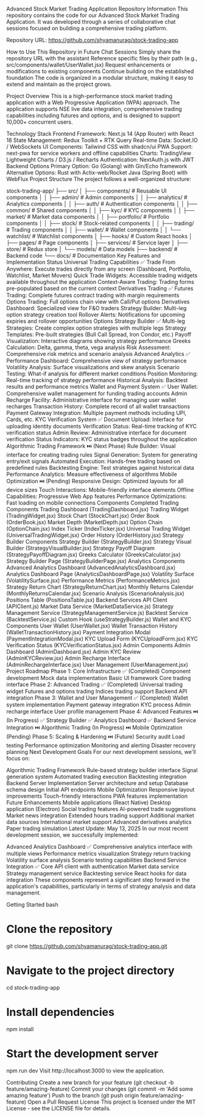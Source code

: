 Advanced Stock Market Trading Application
Repository Information
This repository contains the code for our Advanced Stock Market Trading Application. It was developed through a series of collaborative chat sessions focused on building a comprehensive trading platform.

Repository URL: https://github.com/shyamanurag/stock-trading-app

How to Use This Repository in Future Chat Sessions
Simply share the repository URL with the assistant
Reference specific files by their path (e.g., src/components/wallet/UserWallet.jsx)
Request enhancements or modifications to existing components
Continue building on the established foundation
The code is organized in a modular structure, making it easy to extend and maintain as the project grows.

Project Overview
This is a high-performance stock market trading application with a Web Progressive Application (WPA) approach. The application supports NSE live data integration, comprehensive trading capabilities including futures and options, and is designed to support 10,000+ concurrent users.

Technology Stack
Frontend
Framework: Next.js 14 (App Router) with React 18
State Management: Redux Toolkit + RTK Query
Real-time Data: Socket.IO / WebSockets
UI Components: Tailwind CSS with shadcn/ui
PWA Support: next-pwa for service workers and offline capabilities
Charts: TradingView Lightweight Charts / D3.js / Recharts
Authentication: NextAuth.js with JWT
Backend Options
Primary Option: Go (Golang) with Gin/Echo framework
Alternative Options:
Rust with Actix-web/Rocket
Java (Spring Boot) with WebFlux
Project Structure
The project follows a well-organized structure:

stock-trading-app/
├── src/
│   ├── components/          # Reusable UI components
│   │   ├── admin/           # Admin components
│   │   ├── analytics/       # Analytics components
│   │   ├── auth/            # Authentication components
│   │   ├── common/          # Shared components
│   │   ├── kyc/             # KYC components
│   │   ├── market/          # Market data components
│   │   ├── portfolio/       # Portfolio components
│   │   ├── stock/           # Stock-related components
│   │   ├── trading/         # Trading components
│   │   ├── wallet/          # Wallet components
│   │   └── watchlist/       # Watchlist components
│   ├── hooks/               # Custom React hooks
│   ├── pages/               # Page components
│   ├── services/            # Service layer
│   ├── store/               # Redux store
│   └── models/              # Data models
├── backend/                 # Backend code
└── docs/                    # Documentation
Key Features and Implementation Status
Universal Trading Capabilities ✅
Trade From Anywhere: Execute trades directly from any screen (Dashboard, Portfolio, Watchlist, Market Movers)
Quick Trade Widgets: Accessible trading widgets available throughout the application
Context-Aware Trading: Trading forms pre-populated based on the current context
Derivatives Trading ✅
Futures Trading: Complete futures contract trading with margin requirements
Options Trading: Full options chain view with Call/Put options
Derivatives Dashboard: Specialized view for F&O traders
Strategy Builder: Multi-leg option strategy creation tool
Rollover Alerts: Notifications for upcoming expiries and rollover opportunities
Options Strategy Builder ✅
Multi-leg Strategies: Create complex option strategies with multiple legs
Strategy Templates: Pre-built strategies (Bull Call Spread, Iron Condor, etc.)
Payoff Visualization: Interactive diagrams showing strategy performance
Greeks Calculation: Delta, gamma, theta, vega analysis
Risk Assessment: Comprehensive risk metrics and scenario analysis
Advanced Analytics ✅
Performance Dashboard: Comprehensive view of strategy performance
Volatility Analysis: Surface visualizations and skew analysis
Scenario Testing: What-if analysis for different market conditions
Position Monitoring: Real-time tracking of strategy performance
Historical Analysis: Backtest results and performance metrics
Wallet and Payment System ✅
User Wallet: Comprehensive wallet management for funding trading accounts
Admin Recharge Facility: Administrative interface for managing user wallet recharges
Transaction History: Complete record of all wallet transactions
Payment Gateway Integration: Multiple payment methods including UPI, Cards, etc.
KYC Verification System ✅
Document Upload: Interface for uploading identity documents
Verification Status: Real-time tracking of KYC verification status
Admin Review: Administrative interface for document verification
Status Indicators: KYC status badges throughout the application
Algorithmic Trading Framework ⏭️ (Next Phase)
Rule Builder: Visual interface for creating trading rules
Signal Generation: System for generating entry/exit signals
Automated Execution: Hands-free trading based on predefined rules
Backtesting Engine: Test strategies against historical data
Performance Analytics: Measure effectiveness of algorithms
Mobile Optimization ⏭️ (Pending)
Responsive Design: Optimized layouts for all device sizes
Touch Interactions: Mobile-friendly interface elements
Offline Capabilities: Progressive Web App features
Performance Optimizations: Fast loading on mobile connections
Components Completed
Trading Components
Trading Dashboard (TradingDashboard.jsx)
Trading Widget (TradingWidget.jsx)
Stock Chart (StockChart.jsx)
Order Book (OrderBook.jsx)
Market Depth (MarketDepth.jsx)
Option Chain (OptionChain.jsx)
Index Ticker (IndexTicker.jsx)
Universal Trading Widget (UniversalTradingWidget.jsx)
Order History (OrderHistory.jsx)
Strategy Builder Components
Strategy Builder (StrategyBuilder.jsx)
Strategy Visual Builder (StrategyVisualBuilder.jsx)
Strategy Payoff Diagram (StrategyPayoffDiagram.jsx)
Greeks Calculator (GreeksCalculator.jsx)
Strategy Builder Page (StrategyBuilderPage.jsx)
Analytics Components
Advanced Analytics Dashboard (AdvancedAnalyticsDashboard.jsx)
Analytics Dashboard Page (AnalyticsDashboardPage.jsx)
Volatility Surface (VolatilitySurface.jsx)
Performance Metrics (PerformanceMetrics.jsx)
Strategy Return Chart (StrategyReturnChart.jsx)
Monthly Returns Calendar (MonthlyReturnsCalendar.jsx)
Scenario Analysis (ScenarioAnalysis.jsx)
Positions Table (PositionsTable.jsx)
Backend Services
API Client (APIClient.js)
Market Data Service (MarketDataService.js)
Strategy Management Service (StrategyManagementService.js)
Backtest Service (BacktestService.js)
Custom Hook (useStrategyBuilder.js)
Wallet and KYC Components
User Wallet (UserWallet.jsx)
Wallet Transaction History (WalletTransactionHistory.jsx)
Payment Integration Modal (PaymentIntegrationModal.jsx)
KYC Upload Form (KYCUploadForm.jsx)
KYC Verification Status (KYCVerificationStatus.jsx)
Admin Components
Admin Dashboard (AdminDashboard.jsx)
Admin KYC Review (AdminKYCReview.jsx)
Admin Recharge Interface (AdminRechargeInterface.jsx)
User Management (UserManagement.jsx)
Project Roadmap
Phase 1: Core Infrastructure ✅ (Completed)
Component development
Mock data implementation
Basic UI framework
Core trading interface
Phase 2: Advanced Trading ✅ (Completed)
Universal trading widget
Futures and options trading
Indices trading support
Backend API integration
Phase 3: Wallet and User Management ✅ (Completed)
Wallet system implementation
Payment gateway integration
KYC process
Admin recharge interface
User profile management
Phase 4: Advanced Features ⏭️ (In Progress)
✅ Strategy Builder
✅ Analytics Dashboard
✅ Backend Service Integration
⏭️ Algorithmic Trading (In Progress)
⏭️ Mobile Optimization (Pending)
Phase 5: Scaling & Hardening ⏭️ (Future)
Security audit
Load testing
Performance optimization
Monitoring and alerting
Disaster recovery planning
Next Development Goals
For our next development sessions, we'll focus on:

Algorithmic Trading Framework
Rule-based strategy builder interface
Signal generation system
Automated trading execution
Backtesting integration
Backend Server Implementation
Server architecture and setup
Database schema design
Initial API endpoints
Mobile Optimization
Responsive layout improvements
Touch-friendly interactions
PWA features implementation
Future Enhancements
Mobile applications (React Native)
Desktop application (Electron)
Social trading features
AI-powered trade suggestions
Market news integration
Extended hours trading support
Additional market data sources
International market support
Advanced derivatives analytics
Paper trading simulation
Latest Update: May 13, 2025
In our most recent development session, we successfully implemented:

Advanced Analytics Dashboard ✅
Comprehensive analytics interface with multiple views
Performance metrics visualization
Strategy return tracking
Volatility surface analysis
Scenario testing capabilities
Backend Service Integration ✅
Core API client with authentication
Market data service
Strategy management service
Backtesting service
React hooks for data integration
These components represent a significant step forward in the application's capabilities, particularly in terms of strategy analysis and data management.

Getting Started
bash
# Clone the repository
git clone https://github.com/shyamanurag/stock-trading-app.git

# Navigate to the project directory
cd stock-trading-app

# Install dependencies
npm install

# Start the development server
npm run dev
Visit http://localhost:3000 to view the application.

Contributing
Create a new branch for your feature (git checkout -b feature/amazing-feature)
Commit your changes (git commit -m 'Add some amazing feature')
Push to the branch (git push origin feature/amazing-feature)
Open a Pull Request
License
This project is licensed under the MIT License - see the LICENSE file for details.

